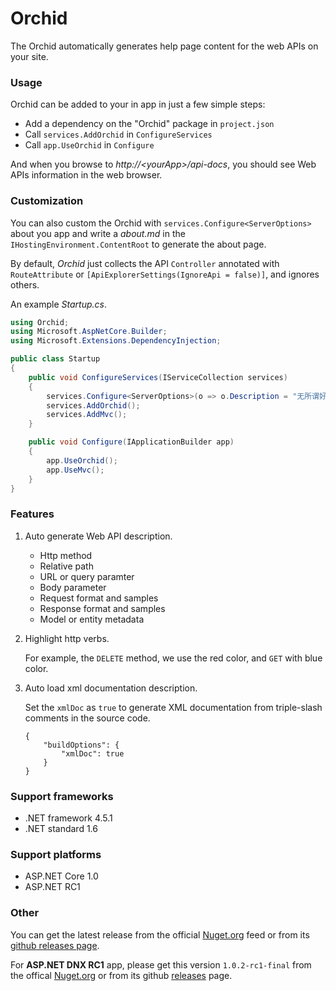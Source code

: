 # Orchid

The Orchid automatically generates help page content for the web APIs on your site.

### Usage

Orchid can be added to your in app in just a few simple steps:

- Add a dependency on the "Orchid" package in `project.json`
- Call `services.AddOrchid` in `ConfigureServices`
- Call `app.UseOrchid` in `Configure`

And when you browse to *http://&lt;yourApp&gt;/api-docs*, you should see Web APIs information in the web browser. 

### Customization

You can also custom the Orchid with `services.Configure<ServerOptions>` about you app and write a *about.md* in the `IHostingEnvironment.ContentRoot` to generate the about page.

By default, *Orchid* just collects the API `Controller` annotated with `RouteAttribute` or `[ApiExplorerSettings(IgnoreApi = false)]`, and ignores others.

An example *Startup.cs*.

```cs
using Orchid;
using Microsoft.AspNetCore.Builder;
using Microsoft.Extensions.DependencyInjection;

public class Startup
{
    public void ConfigureServices(IServiceCollection services)
    {
        services.Configure<ServerOptions>(o => o.Description = "无所谓好或不好，人生一场虚空大梦，韶华白首，不过转瞬。惟有天道恒在，往复循环，不曾更改…… —— 慕容紫英.仙剑奇侠传 4》");
        services.AddOrchid();
        services.AddMvc();
    }

    public void Configure(IApplicationBuilder app)
    {
        app.UseOrchid();
        app.UseMvc();
    }
}
```

### Features

1. Auto generate Web API description.

    - Http method
    - Relative path
    - URL or query paramter
    - Body parameter
    - Request format and samples
    - Response format and samples
    - Model or entity metadata

2. Highlight http verbs.

    For example, the `DELETE` method, we use the red color, and `GET` with blue color.

3. Auto load xml documentation description.

    Set the `xmlDoc` as `true` to generate XML documentation from triple-slash comments in the source code.

    ```
    {
        "buildOptions": {
            "xmlDoc": true
        }
    }
    ```

### Support frameworks

- .NET framework 4.5.1
- .NET standard 1.6

### Support platforms

- ASP.NET Core 1.0
- ASP.NET RC1

### Other

You can get the latest release from the official [Nuget.org](https://www.nuget.org/packages/Orchid/) feed or from its [github releases page](https://github.com/qqbuby/Orchid/releases).

For **ASP.NET DNX RC1** app, please get this version `1.0.2-rc1-final` from the offical [Nuget.org](https://www.nuget.org/packages/AspNetX.Server/1.0.2-rc1-final) or from its github [releases](https://github.com/qqbuby/Orchid/releases/tag/v1.0.2-rc1-final) page.
